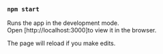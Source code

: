 ### `npm start`

Runs the app in the development mode.<br />
Open [http://localhost:3000]to view it in the browser.

The page will reload if you make edits.<br />
